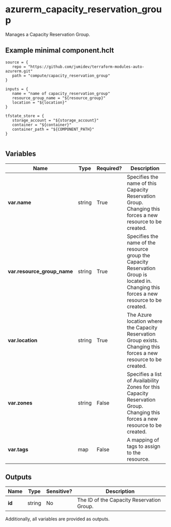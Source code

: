 # azurerm_capacity_reservation_group

Manages a Capacity Reservation Group.

## Example minimal component.hclt

```hcl
source = {
   repo = "https://github.com/jumidev/terraform-modules-auto-azurerm.git" 
   path = "compute/capacity_reservation_group" 
}

inputs = {
   name = "name of capacity_reservation_group" 
   resource_group_name = "${resource_group}" 
   location = "${location}" 
}

tfstate_store = {
   storage_account = "${storage_account}" 
   container = "${container}" 
   container_path = "${COMPONENT_PATH}" 
}


```

## Variables

| Name | Type | Required? |  Description |
| ---- | ---- | --------- |  ----------- |
| **var.name** | string | True | Specifies the name of this Capacity Reservation Group. Changing this forces a new resource to be created. | 
| **var.resource_group_name** | string | True | Specifies the name of the resource group the Capacity Reservation Group is located in. Changing this forces a new resource to be created. | 
| **var.location** | string | True | The Azure location where the Capacity Reservation Group exists. Changing this forces a new resource to be created. | 
| **var.zones** | string | False | Specifies a list of Availability Zones for this Capacity Reservation Group. Changing this forces a new resource to be created. | 
| **var.tags** | map | False | A mapping of tags to assign to the resource. | 



## Outputs

| Name | Type | Sensitive? | Description |
| ---- | ---- | --------- | --------- |
| **id** | string | No  | The ID of the Capacity Reservation Group. | 

Additionally, all variables are provided as outputs.
